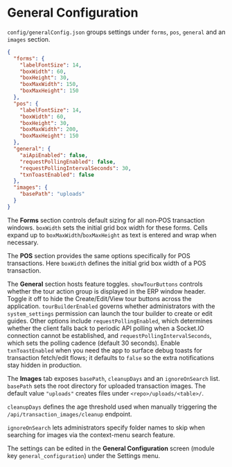 # General Configuration

`config/generalConfig.json` groups settings under `forms`, `pos`, `general` and an
`images` section.

```json
{
  "forms": {
    "labelFontSize": 14,
    "boxWidth": 60,
    "boxHeight": 30,
    "boxMaxWidth": 150,
    "boxMaxHeight": 150
  },
  "pos": {
    "labelFontSize": 14,
    "boxWidth": 60,
    "boxHeight": 30,
    "boxMaxWidth": 200,
    "boxMaxHeight": 150
  },
  "general": {
    "aiApiEnabled": false,
    "requestPollingEnabled": false,
    "requestPollingIntervalSeconds": 30,
    "txnToastEnabled": false
  },
  "images": {
    "basePath": "uploads"
  }
}
```

The **Forms** section controls default sizing for all non‑POS transaction windows.
`boxWidth` sets the initial grid box width for these forms. Cells expand
up to `boxMaxWidth`/`boxMaxHeight` as text is entered and wrap when necessary.

The **POS** section provides the same options specifically for POS transactions.
Here `boxWidth` defines the initial grid box width of a POS transaction.

The **General** section hosts feature toggles. `showTourButtons` controls
whether the tour action group is displayed in the ERP window header. Toggle it
off to hide the Create/Edit/View tour buttons across the application.
`tourBuilderEnabled` governs whether administrators with the `system_settings`
permission can launch the tour builder to create or edit guides. Other options
include `requestPollingEnabled`, which determines whether the client
falls back to periodic API polling when a Socket.IO connection cannot be
established, and `requestPollingIntervalSeconds`, which sets the polling
cadence (default 30&nbsp;seconds). Enable `txnToastEnabled` when you need the
app to surface debug toasts for transaction fetch/edit flows; it defaults to
`false` so the extra notifications stay hidden in production.

The **Images** tab exposes `basePath`, `cleanupDays` and an `ignoreOnSearch` list.
`basePath` sets the root directory for uploaded transaction images. The default
value `"uploads"` creates files under `<repo>/uploads/<table>/`.

`cleanupDays` defines the age threshold used when manually triggering the
`/api/transaction_images/cleanup` endpoint.

`ignoreOnSearch` lets administrators specify folder names to skip when searching
for images via the context-menu search feature.

The settings can be edited in the **General Configuration** screen
(module key `general_configuration`) under the Settings menu.
